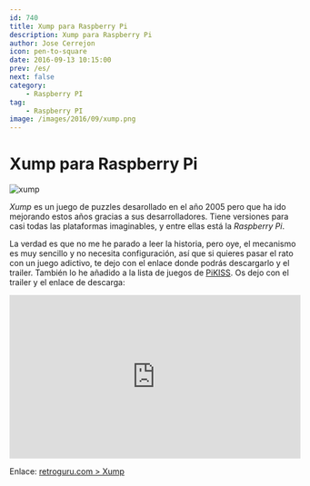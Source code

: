 ```yaml
---
id: 740
title: Xump para Raspberry Pi
description: Xump para Raspberry Pi
author: Jose Cerrejon
icon: pen-to-square
date: 2016-09-13 10:15:00
prev: /es/
next: false
category:
    - Raspberry PI
tag:
    - Raspberry PI
image: /images/2016/09/xump.png
---
```


# Xump para Raspberry Pi

![xump](/images/2016/09/xump.png)

_Xump_ es un juego de puzzles desarollado en el año 2005 pero que ha ido mejorando estos años gracias a sus desarrolladores. Tiene versiones para casi todas las plataformas imaginables, y entre ellas está la _Raspberry Pi_.

La verdad es que no me he parado a leer la historia, pero oye, el mecanismo es muy sencillo y no necesita configuración, así que si quieres pasar el rato con un juego adictivo, te dejo con el enlace donde podrás descargarlo y el trailer. También lo he añadido a la lista de juegos de [PiKISS](https://github.com/jmcerrejon/PiKISS). Os dejo con el trailer y el enlace de descarga:

<iframe width="512" height="288" src="https://www.youtube.com/embed/eUvhiDI1wfQ?rel=0&amp;showinfo=0" frameborder="0" allowfullscreen></iframe>

Enlace: [retroguru.com > Xump](https://www.retroguru.com/xump/)
